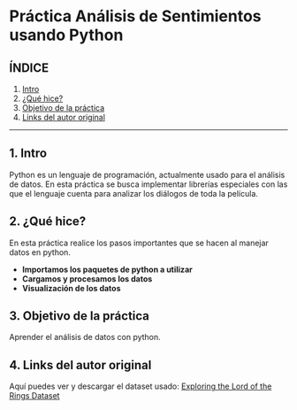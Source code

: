 # Práctica Análisis de Sentimientos usando Python

## **ÍNDICE**

1. [Intro](#)
2. [¿Qué hice?](#)
3. [Objetivo de la práctica](#)
4. [Links del autor original](#)

****

## 1. Intro
Python es un lenguaje de programación, actualmente usado para el análisis de datos. En esta práctica se busca implementar librerías especiales con las que el lenguaje cuenta para analizar los diálogos de toda la película.

## 2. ¿Qué hice?
En esta práctica realice los pasos importantes que se hacen al manejar datos en python.
* **Importamos los paquetes de python a utilizar**
* **Cargamos y procesamos los datos**
* **Visualización de los datos**  

## 3. Objetivo de la práctica
Aprender el análisis de datos con python.

## 4. Links del autor original
Aquí puedes ver y descargar el dataset usado: [Exploring the Lord of the Rings Dataset](https://www.kaggle.com/code/paultimothymooney/exploring-the-lord-of-the-rings-dataset)
